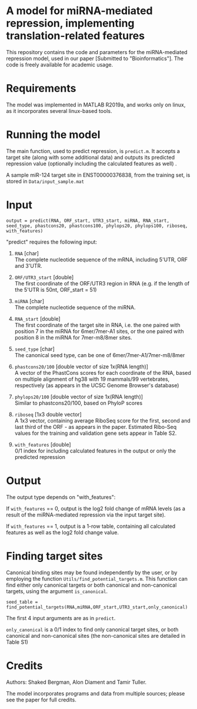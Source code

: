 # A model for miRNA-mediated repression, implementing translation-related features
This repository contains the code and parameters for the miRNA-mediated repression model, used in our paper [Submitted to "Bioinformatics"]. The code is freely available for academic usage.

# Requirements
The model was implemented in MATLAB R2019a, and works only on linux, as it incorporates several linux-based tools.

# Running the model
The main function, used to predict repression, is ```predict.m```. It accepts a target site (along with some additional data) and outputs its predicted repression value (optionally including the calculated features as well) .

A sample miR-124 target site in ENST00000376838, from the training set, is stored in ```Data/input_sample.mat```

# Input

```output = predict(RNA, ORF_start, UTR3_start, miRNA, RNA_start, seed_type, phastcons20, phastcons100, phylops20, phylops100, riboseq, with_features)```

"predict" requires the following input:

1. ```RNA``` [char]<br />
The complete nucleotide sequence of the mRNA, including 5'UTR, ORF and 3'UTR.

2. ```ORF/UTR3_start``` [double]<br />
The first coordinate of the ORF/UTR3 region in RNA (e.g. if the length of the 5'UTR is 50nt, ORF_start = 51)

3. ```miRNA``` [char]<br />
The complete nucleotide sequence of the miRNA.

4. ```RNA_start``` [double]<br />
The first coordinate of the target site in RNA, i.e. the one paired with position 7 in the miRNA for 6mer/7mer-A1 sites, or the one paired with position 8 in the miRNA for 7mer-m8/8mer sites.

5. ```seed_type``` [char]<br />
The canonical seed type, can be one of 6mer/7mer-A1/7mer-m8/8mer

6. ```phastcons20/100``` [double vector of size 1x(RNA length)]<br />
A vector of the PhastCons scores for each coordinate of the RNA, based on multiple alignment of hg38 with 19 mammals/99 vertebrates, respectively (as appears in the UCSC Genome Browser's database)

7. ```phylops20/100``` [double vector of size 1x(RNA length)]<br />
Similar to phastcons20/100, based on PhyloP scores

8. ```riboseq``` [1x3 double vector]<br />
A 1x3 vector, containing average RiboSeq score for the first, second and last third of the ORF - as appears in the paper. Estimated Ribo-Seq values for the training and validation gene sets appear in Table S2.

9. ```with_features``` [double]<br />
0/1 index for including calculated features in the output or only the predicted repression

# Output
The output type depends on "with_features":

If ```with_features``` == 0, output is the log2 fold change of mRNA levels (as a result of the miRNA-mediated repression via the input target site).

If ```with_features``` == 1, output is a 1-row table, containing all calculated features as well as the log2 fold change value.

# Finding target sites
Canonical binding sites may be found independently by the user, or by employing the function ```Utils/find_potential_targets.m```. This function can find either only canonical targets or both canonical and non-canonical targets, using the argument ```is_canonical```.

```seed_table = find_potential_targets(RNA,miRNA,ORF_start,UTR3_start,only_canonical)```

The first 4 input arguments are as in ```predict```. 

```only_canonical``` is a 0/1 index to find only canonical target sites, or both canonical and non-canonical sites (the non-canonical sites are detailed in Table S1)

# Credits
Authors: Shaked Bergman, Alon Diament and Tamir Tuller.

The model incorporates programs and data from multiple sources; please see the paper for full credits.
